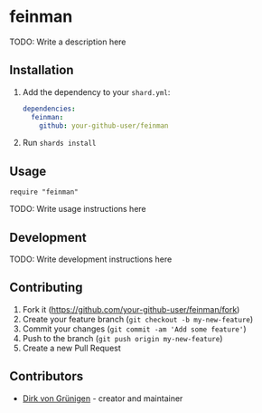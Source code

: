 # feinman

TODO: Write a description here

## Installation

1. Add the dependency to your `shard.yml`:

   ```yaml
   dependencies:
     feinman:
       github: your-github-user/feinman
   ```

2. Run `shards install`

## Usage

```crystal
require "feinman"
```

TODO: Write usage instructions here

## Development

TODO: Write development instructions here

## Contributing

1. Fork it (<https://github.com/your-github-user/feinman/fork>)
2. Create your feature branch (`git checkout -b my-new-feature`)
3. Commit your changes (`git commit -am 'Add some feature'`)
4. Push to the branch (`git push origin my-new-feature`)
5. Create a new Pull Request

## Contributors

- [Dirk von Grünigen](https://github.com/your-github-user) - creator and maintainer
